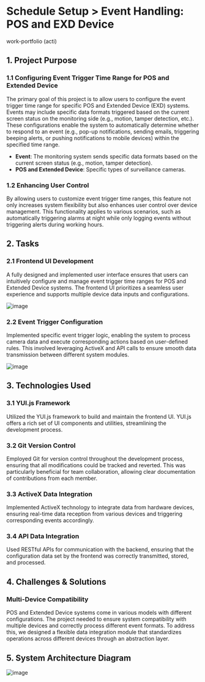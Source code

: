 # Schedule Setup > Event Handling: POS and EXD Device  
work-portfolio (acti)  

## 1. Project Purpose  
### 1.1 **Configuring Event Trigger Time Range for POS and Extended Device**  
The primary goal of this project is to allow users to configure the event trigger time range for specific POS and Extended Device (EXD) systems. Events may include specific data formats triggered based on the current screen status on the monitoring side (e.g., motion, tamper detection, etc.). These configurations enable the system to automatically determine whether to respond to an event (e.g., pop-up notifications, sending emails, triggering beeping alerts, or pushing notifications to mobile devices) within the specified time range.  

- **Event**: The monitoring system sends specific data formats based on the current screen status (e.g., motion, tamper detection).  
- **POS and Extended Device**: Specific types of surveillance cameras.  

### 1.2 **Enhancing User Control**  
By allowing users to customize event trigger time ranges, this feature not only increases system flexibility but also enhances user control over device management. This functionality applies to various scenarios, such as automatically triggering alarms at night while only logging events without triggering alerts during working hours.  

## 2. Tasks  
### 2.1 **Frontend UI Development**  
A fully designed and implemented user interface ensures that users can intuitively configure and manage event trigger time ranges for POS and Extended Device systems. The frontend UI prioritizes a seamless user experience and supports multiple device data inputs and configurations.  

![image](https://github.com/user-attachments/assets/7153050d-9c19-44b0-ac22-2c9f293c4a98)  

### 2.2 **Event Trigger Configuration**  
Implemented specific event trigger logic, enabling the system to process camera data and execute corresponding actions based on user-defined rules. This involved leveraging ActiveX and API calls to ensure smooth data transmission between different system modules.  

![image](https://github.com/user-attachments/assets/658f5561-a006-43e9-af0d-dee481e6e5d4)  

## 3. Technologies Used  
### 3.1 **YUI.js Framework**  
Utilized the YUI.js framework to build and maintain the frontend UI. YUI.js offers a rich set of UI components and utilities, streamlining the development process.  

### 3.2 **Git Version Control**  
Employed Git for version control throughout the development process, ensuring that all modifications could be tracked and reverted. This was particularly beneficial for team collaboration, allowing clear documentation of contributions from each member.  

### 3.3 **ActiveX Data Integration**  
Implemented ActiveX technology to integrate data from hardware devices, ensuring real-time data reception from various devices and triggering corresponding events accordingly.  

### 3.4 **API Data Integration**  
Used RESTful APIs for communication with the backend, ensuring that the configuration data set by the frontend was correctly transmitted, stored, and processed.  

## 4. Challenges & Solutions  
### **Multi-Device Compatibility**  
POS and Extended Device systems come in various models with different configurations. The project needed to ensure system compatibility with multiple devices and correctly process different event formats. To address this, we designed a flexible data integration module that standardizes operations across different devices through an abstraction layer.  

## 5. System Architecture Diagram  
![image](https://github.com/user-attachments/assets/280daeb7-24f0-4a21-ae42-c2abce9006da)

